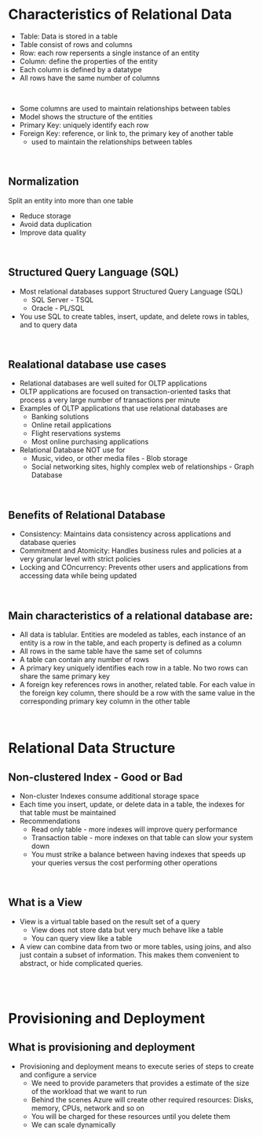 # Characteristics of Relational Data

- Table: Data is stored in a table
- Table consist of rows and columns
- Row: each row repersents a single instance of an entity
- Column: define the properties of the entity
- Each column is defined by a datatype
- All rows have the same number of columns

<br>

- Some columns are used to maintain relationships between tables
- Model shows the structure of the entities
- Primary Key: uniquely identify each row
- Foreign Key: reference, or link to, the primary key of another table
  - used to maintain the relationships between tables

<br>

## Normalization

Split an entity into more than one table <br>

- Reduce storage
- Avoid data duplication
- Improve data quality

<br>

## Structured Query Language (SQL)

- Most relational databases support Structured Query Language (SQL)
  - SQL Server - TSQL
  - Oracle - PL/SQL
- You use SQL to create tables, insert, update, and delete rows in tables, and to query data

<br>

## Realational database use cases

- Relational databases are well suited for OLTP applications
- OLTP applications are focused on transaction-oriented tasks that process a very large number of transactions per minute
- Examples of OLTP applications that use relational databases are
  - Banking solutions
  - Online retail applications
  - Flight reservations systems
  - Most online purchasing applications
- Relational Database NOT use for
  - Music, video, or other media files - Blob storage
  - Social networking sites, highly complex web of relationships - Graph Database

<br>

## Benefits of Relational Database

- Consistency: Maintains data consistency across applications and database queries
- Commitment and Atomicity: Handles business rules and policies at a very granular level with strict policies
- Locking and COncurrency: Prevents other users and applications from accessing data while being updated

<br>

## Main characteristics of a relational database are:

- All data is tablular. Entities are modeled as tables, each instance of an entity is a row in the table, and each property is defined as a column
- All rows in the same table have the same set of columns
- A table can contain any number of rows
- A primary key uniquely identifies each row in a table. No two rows can share the same primary key
- A foreign key references rows in another, related table. For each value in the foreign key column, there should be a row with the same value in the corresponding primary key column in the other table

<br>

# Relational Data Structure

## Non-clustered Index - Good or Bad

- Non-cluster Indexes consume additional storage space
- Each time you insert, update, or delete data in a table, the indexes for that table must be maintained
- Recommendations
  - Read only table - more indexes will improve query performance
  - Transaction table - more indexes on that table can slow your system down
  - You must strike a balance between having indexes that speeds up your queries versus the cost performing other operations

<br>

## What is a View

- View is a virtual table based on the result set of a query
  - View does not store data but very much behave like a table
  - You can query view like a table
- A view can combine data from two or more tables, using joins, and also just contain a subset of information. This makes them convenient to abstract, or hide complicated queries.

<br>
<br>

# Provisioning and Deployment

## What is provisioning and deployment

- Provisioning and deployment means to execute series of steps to create and configure a service
  - We need to provide parameters that provides a estimate of the size of the workload that we want to run
  - Behind the scenes Azure will create other required resources: Disks, memory, CPUs, network and so on
  - You will be charged for these resources until you delete them
  - We can scale dynamically 
